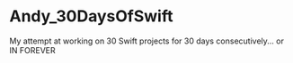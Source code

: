 # Andy_30DaysOfSwift
My attempt at working on 30 Swift projects for 30 days consecutively... or IN FOREVER 
